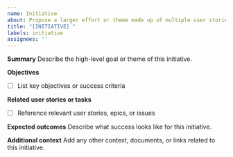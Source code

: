 ```yaml
---
name: Initiative
about: Propose a larger effort or theme made up of multiple user stories or tasks
title: "[INITIATIVE] "
labels: initiative
assignees: ''
---
```


**Summary**
Describe the high-level goal or theme of this initiative.

**Objectives**
- [ ] List key objectives or success criteria

**Related user stories or tasks**
- [ ] Reference relevant user stories, epics, or issues

**Expected outcomes**
Describe what success looks like for this initiative.

**Additional context**
Add any other context, documents, or links related to this initiative.
